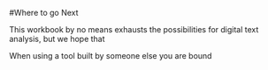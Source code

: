 #Where to go Next

This workbook by no means exhausts the possibilities for digital text analysis, but we hope that

When using a tool built by someone else you are bound 